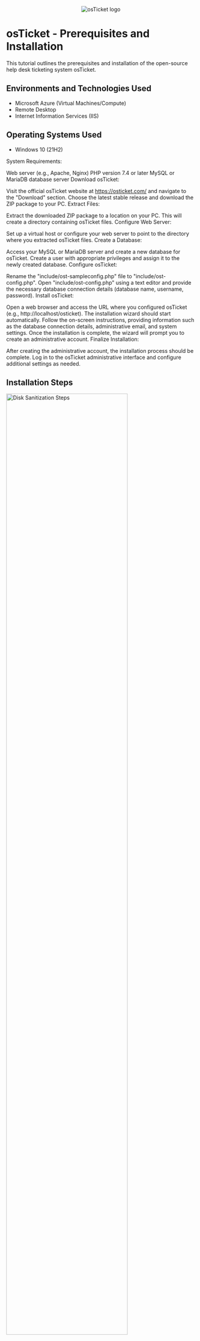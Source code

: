 <p align="center">
<img src="https://i.imgur.com/Clzj7Xs.png" alt="osTicket logo"/>
</p>

<h1>osTicket - Prerequisites and Installation</h1>
This tutorial outlines the prerequisites and installation of the open-source help desk ticketing system osTicket.<br />


<h2>Environments and Technologies Used</h2>

- Microsoft Azure (Virtual Machines/Compute)
- Remote Desktop
- Internet Information Services (IIS)

<h2>Operating Systems Used </h2>

- Windows 10</b> (21H2)

System Requirements:

Web server (e.g., Apache, Nginx)
PHP version 7.4 or later
MySQL or MariaDB database server
Download osTicket:

Visit the official osTicket website at https://osticket.com/ and navigate to the "Download" section.
Choose the latest stable release and download the ZIP package to your PC.
Extract Files:

Extract the downloaded ZIP package to a location on your PC. This will create a directory containing osTicket files.
Configure Web Server:

Set up a virtual host or configure your web server to point to the directory where you extracted osTicket files.
Create a Database:

Access your MySQL or MariaDB server and create a new database for osTicket.
Create a user with appropriate privileges and assign it to the newly created database.
Configure osTicket:

Rename the "include/ost-sampleconfig.php" file to "include/ost-config.php".
Open "include/ost-config.php" using a text editor and provide the necessary database connection details (database name, username, password).
Install osTicket:

Open a web browser and access the URL where you configured osTicket (e.g., http://localhost/osticket).
The installation wizard should start automatically.
Follow the on-screen instructions, providing information such as the database connection details, administrative email, and system settings.
Once the installation is complete, the wizard will prompt you to create an administrative account.
Finalize Installation:

After creating the administrative account, the installation process should be complete.
Log in to the osTicket administrative interface and configure additional settings as needed.



<h2>Installation Steps</h2>

<p>
<img src="https://i.imgur.com/lCxkFRI.png" height="80%" width="80%" alt="Disk Sanitization Steps"/>
</p>
<p>
First, we will create a virtual machine in azure to set up and run osTicket. 
</p>
<br />

<p>
<img src="https://i.imgur.com/qCJdSqx.png" height="80%" width="80%" alt="Disk Sanitization Steps"/>
</p>
<p>
Now we will enable ISS with CGI.
<br />     https://i.imgur.com/GfBiWsU.png

<p>
<img src="https://i.imgur.com/GQgjd72.png" height="80%" width="80%" alt="Disk Sanitization Steps"/>
</p>
<p>
Now we check to make sure IIS is operational by checking the loopback address of 127.0.0.1
<br />

<p>
<img src="https://i.imgur.com/DJmEXEB.png" height="80%" width="80%" alt="Disk Sanitization Steps"/>
</p>

<p>
<img src="https://i.imgur.com/DJmEXEB.png" height="80%" width="80%" alt="Disk Sanitization Steps"/>
</p>

<p>
<img src="https://i.imgur.com/DJmEXEB.png" height="80%" width="80%" alt="Disk Sanitization Steps"/>
</p>

<p>
<img src="https://i.imgur.com/DJmEXEB.png" height="80%" width="80%" alt="Disk Sanitization Steps"/>
</p>
